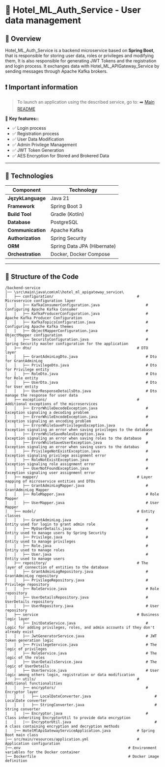# 🔑 Hotel_ML_Auth_Service - User data management

## 📌 Overview
Hotel_ML_Auth_Service is a backend microservice based on **Spring Boot**, that is responsible for storing user data, roles or privileges and modifying them, It is also responsible for generating JWT Tokens and the registration and login process. It exchanges data with Hotel_ML_APIGateway_Service by sending messages through Apache Kafka brokers.

## ❗ Important information
> To launch an application using the described service, go to:
> ➡️ [Main README](https://github.com/NiczSpeed/HotelML?tab=readme-ov-file#%EF%B8%8F-how-to-run-the-entire-system)

📌 **Key features::**
- ✅ Login process
- ✅ Registration process
- ✅ User Data Modification
- ✅ Admin Privilege Management
- ✅ JWT Token Generation
- ✅ AES Encryption for Stored and Brokered Data
---

## 🔧 Technologies
| Component       | Technology |
|----------------|------------|
| **JęzykLanguage**  | Java 21 |
| **Framework**  | Spring Boot 3 |
| **Build Tool**  | Gradle (Kotlin) |
| **Database** | PostgreSQL |
| **Communication** | Apache Kafka |
| **Authorization** | Spring Security |
| **ORM** | Spring Data JPA (Hibernate) |
| **Orchestration** | Docker, Docker Compose |

---

## 📂 Structure of the Code
```plaintext
/backend-service
│── \src\main\java\com\ml\hotel_ml_apigateway_service\
│   ├── configuration/                                      # Microservice configuration layer
│   │   ├── KafkaConsumerConfiguration.java                     # Configuring Apache Kafka Consumer
│   │   ├── KafkaProducerConfiguration.java                     # Apache Kafka Producer Configuration
│   │   ├── KafkaTopicsConfiguration.java                       # Configuring Apache Kafka themes
│   │   ├── ObjectMapperConfiguration.java                      # ObjectMapper configuration
│   │   ├── SecurityConfiguration.java                          # Spring Security master configuration for the application
│   ├── dto/                                                # DTO layer
│   │   ├── GrantAdminLogDto.java                               # Dto for GrantAdminLog
│   │   ├── PrivilegeDto.java                                   # Dto for Privilege entity
│   │   ├── RoleDto.java                                        # Dto for Role entity
│   │   ├── UserDto.java                                        # Dto for User entity
│   │   ├── UserResponseDetailsDto.java                         # Dto manage the response for user data
│   ├── exceptions/                                         # Additional exceptions of the microservices
│   │   ├── ErrorWhileDecodeException.java                      # Exception signaling a decoding problem
│   │   ├── ErrorWhileEncodeException.java                      # Exception signaling an encoding problem
│   │   ├── ErrorWhileSavePrivilegesException.java              # Exception signaling an error when saving privileges to the database
│   │   ├── ErrorWhileSaveRolesException.java                   # Exception signaling an error when saving roles to the database
│   │   ├── ErrorWhileSaveUserException.java                    # Exception signaling an error when saving users to the databas
│   │   ├── PrivilegeNotExistException.java                     # Exception signaling privilege assignment error
│   │   ├── RoleNotExistException.java                          # Exception signaling role assignment error
│   │   ├── UserNotFoundException.java                          # Exception signaling user assignment error
│   ├── mapper/                                             # Layer mapping of microservice entities and DTOs
│   │   ├── GrantAdminLogMapper.java                            # GrantAdminLog Mapper
│   │   ├── RoleMapper.java                                     # Role Mapper
│   │   ├── UserMapper.java                                     # User Mapper
│   ├── model/                                              # Entity classes
│   │   ├── GrantAdminLog.java                                  # Entity used for login to grant admin role
│   │   ├── MyUserDetails.java                                  # Entity used to manage users by Spring Security
│   │   ├── Privilege.java                                      # Entity used to manage privileges
│   │   ├── Role.java                                           # Entity used to manage roles
│   │   ├── User.java                                           # Entity used to manage users
│   ├── repository/                                         # The layer of connection of entities to the database
│   │   ├── GrantAdminLogRepository.java                        # GrantAdminLog repository
│   │   ├── PrivilegeRepository.java                            # Privilege repository
│   │   ├── RoleService.java                                    # Role repository
│   │   ├── UserDetailsRepository.java                          # UserDetails repository
│   │   ├── UserRepository.java                                 # User repository
│   ├── service                                             # Business logic layer
│   │   ├── InitDataService.java                                # Logic for adding privileges, roles, and admin accounts if they don't already exist
│   │   ├── JwtGeneratorService.java                            # JWT token generation logic
│   │   ├── PrivilegeService.java                               # The logic of privileges
│   │   ├── RoleService.java                                    # The logic of the roles
│   │   ├── UserDetailsService.java                             # The logic of UserDetails
│   │   ├── UserService.java                                    # User logic among others login, registration or data modification
│   ├── utils/                                              # Additional functionalities 
│   │   ├── encryptors/                                         # Encryptor layer
│   │   |   ├── LocalDateConverter.java                             # LocalDate converter
│   │   |   ├── StringConverter.java                                # String converter
|   |   |── Encryptor.java                                      # Class inheriting EncryptorUtil to provide data encryption
|   |   |── EncryptorUtil.java                                      # A class containing encryption and decryption methods
|   |── HotelMlApiGatewayServiceApplication.java            # Spring Boot main class
│── src/main/resources/application.yml                      # Application configuration
│──.env                                                 # Environment variables for the Docker container
│── Dockerfile                                          # Docker image definition